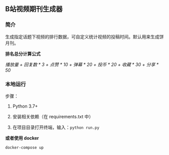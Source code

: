 ## B站视频期刊生成器

### 简介

生成指定话题下视频的排行数据，可自定义统计视频的投稿时间。默认用来生成饼月刊。

**排名总分计算公式**

*播放量 + 回复数 \* 3 + 点赞 \* 10 + 弹幕 \* 20 + 投币 \* 20 + 收藏 \* 30 + 分享 \* 50*

### 本地运行

步骤：

1. Python 3.7+

2. 安装相关依赖（在 requirements.txt 中）

3. 在项目目录打开终端，输入：`python run.py`

**或者使用 docker**

`docker-compose up`





